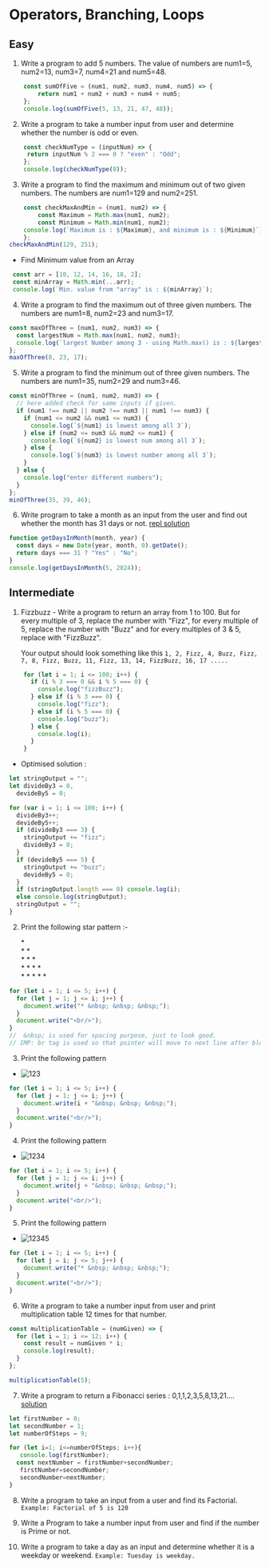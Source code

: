 # Operators, Branching, Loops

## Easy

1. Write a program to add 5 numbers. The value of numbers are num1=5, num2=13, num3=7, num4=21 and num5=48.
```javascript
    const sumOfFive = (num1, num2, num3, num4, num5) => {
        return num1 + num2 + num3 + num4 + num5;
    };
    console.log(sumOfFive(5, 13, 21, 47, 48));
```

2. Write a program to take a number input from user and determine whether the number is odd or even.
```javascript
    const checkNumType = (inputNum) => {
     return inputNum % 2 === 0 ? "even" : "Odd";
    };
    console.log(checkNumType(8));
```
3. Write a program to find the maximum and minimum out of two given numbers. The numbers are num1=129 and num2=251.
```javascript
    const checkMaxAndMin = (num1, num2) => {
        const Maximum = Math.max(num1, num2);
        const Minimum = Math.min(num1, num2);
    console.log(`Maximum is : ${Maximum}, and minimum is : ${Minimum}`);
    };
checkMaxAndMin(129, 251);
```
- Find Minimum value from an Array
```javascript
 const arr = [10, 12, 14, 16, 18, 2];
 const minArray = Math.min(...arr);
 console.log(`Min. value from "array" is : ${minArray}`);
```
4. Write a program to find the maximum out of three given numbers. The numbers are num1=8, num2=23 and num3=17.
```jsx
const maxOfThree = (num1, num2, num3) => {
  const largestNum = Math.max(num1, num2, num3);
  console.log(`largest Number among 3 - using Math.max() is : ${largestNum}`);
};
maxOfThree(8, 23, 17);
```
5. Write a program to find the minimum out of three given numbers. The numbers are num1=35, num2=29 and num3=46.
```jsx
const minOfThree = (num1, num2, num3) => {
  // here added check for same inputs if given.
  if (num1 !== num2 || num2 !== num3 || num1 !== num3) {
    if (num1 <= num2 && num1 <= num3) {
      console.log(`${num1} is lowest among all 3`);
    } else if (num2 <= num3 && num2 <= num1) {
      console.log(`${num2} is lowest num among all 3`);
    } else {
      console.log(`${num3} is lowest number among all 3`);
    }
  } else {
    console.log("enter different numbers");
  }
};
minOfThree(35, 39, 46);
```
6. Write program to take a month as an input from the user and find out whether the month has 31 days or not. [repl solution](https://replit.com/@Vaibhav18Matere/get-days-in-month#index.js)

```jsx
function getDaysInMonth(month, year) {
  const days = new Date(year, month, 0).getDate();
  return days === 31 ? "Yes" : "No";
}
console.log(getDaysInMonth(5, 2024));
```

## Intermediate

1. Fizzbuzz - Write a program to return an array from 1 to 100. But for every multiple of 3, replace the number with "Fizz", for every multiple of 5, replace the number with "Buzz" and for every multiples of 3 & 5, replace with "FizzBuzz".

    Your output should look something like this `1, 2, Fizz, 4, Buzz, Fizz, 7, 8, Fizz, Buzz, 11, Fizz, 13, 14, FizzBuzz, 16, 17 ..... `
```jsx
    for (let i = 1; i <= 100; i++) {
      if (i % 3 === 0 && i % 5 === 0) {
        console.log("fizzBuzz");
      } else if (i % 3 === 0) {
        console.log("fizz");
      } else if (i % 5 === 0) {
        console.log("buzz");
      } else {
        console.log(i);
      }
    }
```
- Optimised solution :
```jsx
let stringOutput = "";
let divideBy3 = 0,
  devideBy5 = 0;

for (var i = 1; i <= 100; i++) {
  divideBy3++;
  devideBy5++;
  if (divideBy3 === 3) {
    stringOutput += "fizz";
    divideBy3 = 0;
  }
  if (devideBy5 === 5) {
    stringOutput += "buzz";
    devideBy5 = 0;
  }
  if (stringOutput.length === 0) console.log(i);
  else console.log(stringOutput);
  stringOutput = "";
}
```
2. Print the following star pattern :-

    \* \
    \* \* \
    \* \* \* \
    \* \* \* \* \
    \* \* \* \* \*
```jsx
for (let i = 1; i <= 5; i++) {
  for (let j = 1; j <= i; j++) {
    document.write("* &nbsp; &nbsp; &nbsp;");
  }
  document.write("<br/>");
}
//  &nbsp; is used for spacing purpose, just to look good.
// IMP: br tag is used so that pointer will move to next line after block level codde execution
```
3. Print the following pattern
- ![123](https://user-images.githubusercontent.com/59862355/181827744-abdae84b-a5d5-4d29-b2da-29e08af8111d.gif)
```jsx
for (let i = 1; i <= 5; i++) {
  for (let j = 1; j <= i; j++) {
    document.write(i + "&nbsp; &nbsp; &nbsp;");
  }
  document.write("<br/>");
}
```
4. Print the following pattern
- ![1234](https://user-images.githubusercontent.com/59862355/181828108-54c8e1dc-a4b8-43f2-b6a3-70682af3adaf.gif)
```jsx
for (let i = 1; i <= 5; i++) {
  for (let j = 1; j <= i; j++) {
    document.write(j + "&nbsp; &nbsp; &nbsp;");
  }
  document.write("<br/>");
}
```
5. Print the following pattern
- ![12345](https://user-images.githubusercontent.com/59862355/181828587-c01ea4a9-39be-4e09-9955-c16316df201f.gif)
```jsx
for (let i = 1; i <= 5; i++) {
  for (let j = i; j <= 5; j++) {
    document.write("* &nbsp; &nbsp; &nbsp;");
  }
  document.write("<br/>");
}
```
6. Write a program to take a number input from user and print multiplication table 12 times for that number.
```jsx
const multiplicationTable = (numGiven) => {
  for (let i = 1; i <= 12; i++) {
    const result = numGiven * i;
    console.log(result);
  }
};

multiplicationTable(5);
```
7. Write a program to return a Fibonacci series : 0,1,1,2,3,5,8,13,21.... [solution](https://replit.com/@Vaibhav18Matere/Neoggreater-fibonachi-series#script.js)
```jsx
let firstNumber = 0;
let secondNumber = 1;
let numberOfSteps = 9;

for (let i=1; i<=numberOfSteps; i++){
   console.log(firstNumber);
  const nextNumber = firstNumber+secondNumber;
   firstNumber=secondNumber;
   secondNumber=nextNumber;
}
```
8. Write a program to take an input from a user and find its Factorial.
   `Example: Factorial of 5 is 120`
9. Write a Program to take a number input from user and find if the number is Prime or not.

10. Write a program to take a day as an input and determine whether it is a weekday or weekend.
   `Example: Tuesday is weekday.`
